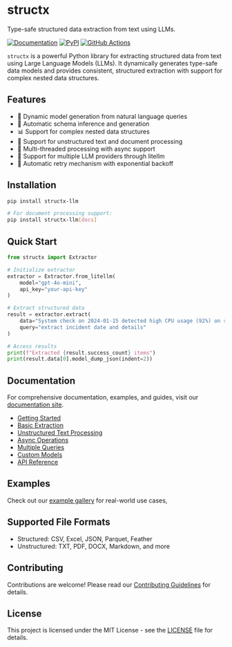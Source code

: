 # structx

Type-safe structured data extraction from text using LLMs.

[![Documentation](https://img.shields.io/badge/docs-mkdocs-blue.svg?style=for-the-badge)](https://structx.blacksuan19.dev "Documentation")
[![PyPI](https://img.shields.io/badge/PyPi-0.2.10-blue?style=for-the-badge)](https://pypi.org/project/structx-llm "Package")
[![GitHub Actions](https://img.shields.io/badge/github%20actions-%232671E5.svg?style=for-the-badge&logo=githubactions&logoColor=white)](# "Build with GitHub Actions")

`structx` is a powerful Python library for extracting structured data from text
using Large Language Models (LLMs). It dynamically generates type-safe data
models and provides consistent, structured extraction with support for complex
nested data structures.

## Features

- 🔄 Dynamic model generation from natural language queries
- 🎯 Automatic schema inference and generation
- 📊 Support for complex nested data structures
- 📄 Support for unstructured text and document processing
- 🚀 Multi-threaded processing with async support
- 🔌 Support for multiple LLM providers through litellm
- 🔄 Automatic retry mechanism with exponential backoff

## Installation

```bash
pip install structx-llm

# For document processing support:
pip install structx-llm[docs]
```

## Quick Start

```python
from structx import Extractor

# Initialize extractor
extractor = Extractor.from_litellm(
    model="gpt-4o-mini",
    api_key="your-api-key"
)

# Extract structured data
result = extractor.extract(
    data="System check on 2024-01-15 detected high CPU usage (92%) on server-01.",
    query="extract incident date and details"
)

# Access results
print(f"Extracted {result.success_count} items")
print(result.data[0].model_dump_json(indent=2))
```

## Documentation

For comprehensive documentation, examples, and guides, visit our
[documentation site](https://structx.blacksuan19.dev).

- [Getting Started](https://structx.blacksuan19.dev/getting-started)
- [Basic Extraction](https://structx.blacksuan19.dev/guides/basic-extraction)
- [Unstructured Text Processing](https://structx.blacksuan19.dev/guides/unstructured-text)
- [Async Operations](https://structx.blacksuan19.dev/guides/async-operations)
- [Multiple Queries](https://structx.blacksuan19.dev/guides/multiple-queries)
- [Custom Models](https://structx.blacksuan19.dev/guides/custom-models)
- [API Reference](https://structx.blacksuan19.dev/api/extractor)

## Examples

Check out our [example gallery](https://structx.blacksuan19.dev/examples) for
real-world use cases,

## Supported File Formats

- Structured: CSV, Excel, JSON, Parquet, Feather
- Unstructured: TXT, PDF, DOCX, Markdown, and more

## Contributing

Contributions are welcome! Please read our
[Contributing Guidelines](https://structx.blacksuan19.dev/contributing) for
details.

## License

This project is licensed under the MIT License - see the [LICENSE](LICENSE) file
for details.
